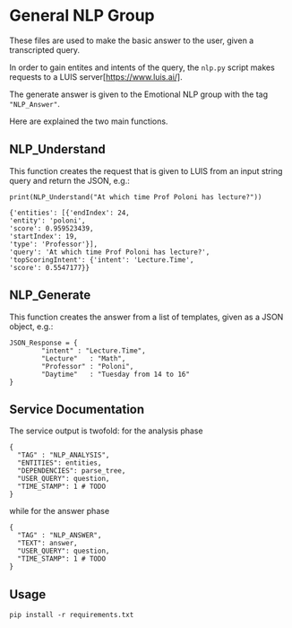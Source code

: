 # General NLP Group

These files are used to make the basic answer to the user, given a transcripted query.

In order to gain entites and intents of the query, the `nlp.py` script makes requests to a LUIS server[https://www.luis.ai/].

The generate answer is given to the Emotional NLP group with the tag `"NLP_Answer"`.

Here are explained the two main functions.

## NLP_Understand

This function creates the request that is given to LUIS from an input string query and return the JSON, e.g.:
```
print(NLP_Understand("At which time Prof Poloni has lecture?"))
```
```
{'entities': [{'endIndex': 24,                
'entity': 'poloni',
'score': 0.959523439,
'startIndex': 19,
'type': 'Professor'}],
'query': 'At which time Prof Poloni has lecture?',
'topScoringIntent': {'intent': 'Lecture.Time',
'score': 0.5547177}}
```

## NLP_Generate

This function creates the answer from a list of templates, given as a JSON object, e.g.:
```
JSON_Response = {
        "intent" : "Lecture.Time",
        "Lecture"   : "Math",
        "Professor" : "Poloni",
        "Daytime"   : "Tuesday from 14 to 16"
}
```

## Service Documentation
The service output is twofold: for the analysis phase
```
{
  "TAG" : "NLP_ANALYSIS",
  "ENTITIES": entities,
  "DEPENDENCIES": parse_tree,
  "USER_QUERY": question,
  "TIME_STAMP": 1 # TODO
}
```
while for the answer phase
```
{
  "TAG" : "NLP_ANSWER",
  "TEXT": answer,
  "USER_QUERY": question,
  "TIME_STAMP": 1 # TODO
}
```

## Usage
```
pip install -r requirements.txt
```
